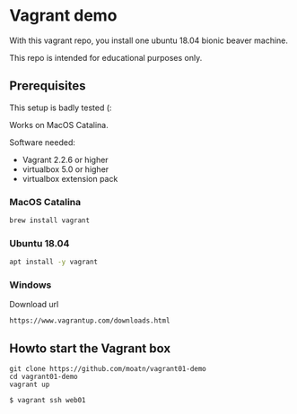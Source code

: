 # Vagrant demo

With this vagrant repo, you install one ubuntu 18.04 bionic beaver machine. 

This repo is intended for educational purposes only. 

## Prerequisites

This setup is badly tested (: 

Works on MacOS Catalina.

Software needed:

- Vagrant 2.2.6 or higher
- virtualbox 5.0 or higher
- virtualbox extension pack

### MacOS Catalina

```bash
brew install vagrant
```

### Ubuntu 18.04

```bash 
apt install -y vagrant
```

### Windows 

Download url

```
https://www.vagrantup.com/downloads.html
```

## Howto start the Vagrant box

```
git clone https://github.com/moatn/vagrant01-demo
cd vagrant01-demo
vagrant up
```

```
$ vagrant ssh web01
```
